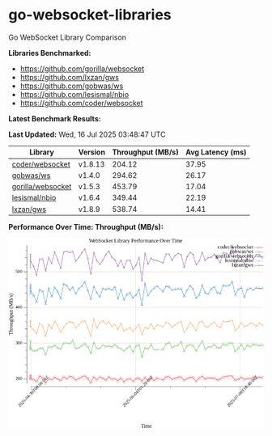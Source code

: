 # go-websocket-libraries

Go WebSocket Library Comparison

**Libraries Benchmarked:**

- https://github.com/gorilla/websocket
- https://github.com/lxzan/gws
- https://github.com/gobwas/ws
- https://github.com/lesismal/nbio
- https://github.com/coder/websocket

**Latest Benchmark Results:**

<!-- BENCHMARK_TABLE_START -->
**Last Updated:** Wed, 16 Jul 2025 03:48:47 UTC

| Library                                         | Version         | Throughput (MB/s) | Avg Latency (ms) |
| ----------------------------------------------- | --------------- | ----------------- | ---------------- |
| [coder/websocket](https://github.com/coder/websocket) | v1.8.13 | 204.12 | 37.95 |
| [gobwas/ws](https://github.com/gobwas/ws) | v1.4.0 | 294.62 | 26.17 |
| [gorilla/websocket](https://github.com/gorilla/websocket) | v1.5.3 | 453.79 | 17.04 |
| [lesismal/nbio](https://github.com/lesismal/nbio) | v1.6.4 | 349.44 | 22.19 |
| [lxzan/gws](https://github.com/lxzan/gws) | v1.8.9 | 538.74 | 14.41 |
<!-- BENCHMARK_TABLE_END -->

**Performance Over Time: Throughput (MB/s):**

![Benchmark Performance Graph](benchmark_performance.png)